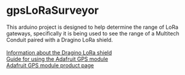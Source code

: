 # gpsLoRaSurveyor

This arduino project is designed to help determine the range of LoRa gateways,
specifically it is being used to see the range of a Multitech Conduit paired with a Dragino LoRa shield.<br><br>
<a href="http://wiki.dragino.com/index.php?title=Lora_Shield">Information about the Dragino LoRa shield</a>
<br>
<a href="https://learn.adafruit.com/adafruit-ultimate-gps/overview">Guide for using the Adafruit GPS module</a>
<br>
<a href="https://www.adafruit.com/product/746">Adafruit GPS module product page</a>
